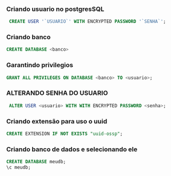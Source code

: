 ### Criando usuario no postgresSQL
```sql
 CREATE USER '`USUARIO`' WITH ENCRYPTED PASSWORD '`SENHA`';
```
### Criando banco

```sql
CREATE DATABASE <banco>
```

### Garantindo privilegios

```sql
GRANT ALL PRIVILEGES ON DATABASE <banco> TO <usuario>;
```

### ALTERANDO SENHA DO USUARIO

```sql
 ALTER USER <usuario> WITH WITH ENCRYPTED PASSWORD <senha>;
```
### Criando extensão para uso o uuid 
```sql
CREATE EXTENSION IF NOT EXISTS "uuid-ossp";
```

### Criando banco de dados e selecionando ele 

```sql
CREATE DATABASE meudb;
\c meudb;
```

